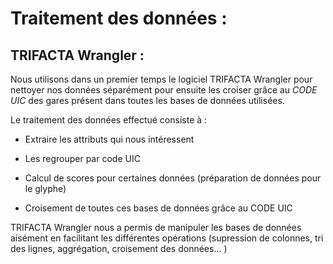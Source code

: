 # Traitement des données : 


## TRIFACTA Wrangler :

Nous utilisons dans un premier temps le logiciel TRIFACTA Wrangler pour nettoyer nos données séparément pour ensuite les croiser grâce au *CODE UIC* des gares présent dans toutes les bases de données utilisées.

Le traitement des données effectué consiste à : 

- Extraire les attributs qui nous intéressent

- Les regrouper par code UIC

- Calcul de scores pour certaines données (préparation de données pour le glyphe)

- Croisement de toutes ces bases de données grâce au CODE UIC


TRIFACTA Wrangler nous a permis de manipuler les bases de données aisément en facilitant les différentes opérations (supression de colonnes, tri des lignes, aggrégation, croisement des données... )

